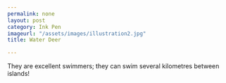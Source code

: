 ```yaml
---
permalink: none
layout: post
category: Ink Pen
imageurl: "/assets/images/illustration2.jpg"
title: Water Deer

---
```


They are excellent swimmers; they can swim several kilometres between islands!
